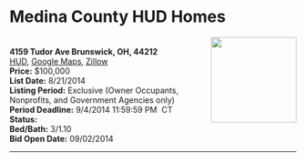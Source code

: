 # Medina County HUD Homes

[<img alt="" src="https://www.hudhomestore.com/pages/ImageShow.aspx?Case=412-596029" align="right" style="height:150px;">](http://www.hudhomestore.com/Listing/PropertyDetails.aspx?caseNumber=412-596029)  
**4159 Tudor Ave Brunswick, OH, 44212**  
[HUD](http://www.hudhomestore.com/Listing/PropertyDetails.aspx?caseNumber=412-596029), [Google Maps](http://maps.google.com/maps?q=4159+Tudor+Ave+Brunswick%2C+OH%2C+44212), [Zillow](http://www.zillow.com/homes/4159+Tudor+Ave+Brunswick%2C+OH%2C+44212/)  
**Price:** $100,000  
**List Date:** 8/21/2014  
**Listing Period:** Exclusive (Owner Occupants, Nonprofits, and Government Agencies only)  
**Period Deadline:** 9/4/2014 11:59:59 PM  CT  
**Status:**   
**Bed/Bath:** 3/1.10  
**Bid Open Date:** 09/02/2014

***

